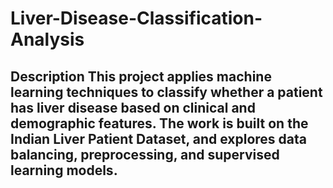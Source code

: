 # Liver-Disease-Classification-Analysis
## Description This project applies **machine learning techniques** to classify whether a patient has liver disease based on clinical and demographic features.   The work is built on the **Indian Liver Patient Dataset**, and explores data balancing, preprocessing, and supervised learning models.  
